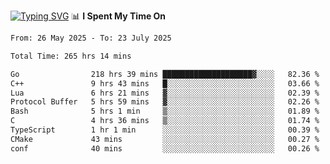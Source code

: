 <a href="https://git.io/typing-svg"><img src="https://readme-typing-svg.demolab.com?font=Fira+Code&weight=700&size=35&pause=2000&center=true&random=false&width=1000&height=250&lines=%F0%9D%98%9B%F0%9D%98%A9%F0%9D%98%A6+%F0%9D%98%AD%F0%9D%98%AA%F0%9D%98%A7%F0%9D%98%A6+%F0%9D%98%B0%F0%9D%98%A7+%F0%9D%98%B5%F0%9D%98%A9%F0%9D%98%AA%F0%9D%98%B4+%F0%9D%98%B8%F0%9D%98%B0%F0%9D%98%B3%F0%9D%98%AD%F0%9D%98%A5+%F0%9D%98%AA%F0%9D%98%B4+%F0%9D%98%B0%F0%9D%98%AF%F0%9D%98%AD%F0%9D%98%BA+%F0%9D%98%B5%F0%9D%98%A9%F0%9D%98%A6+%F0%9D%98%A6%F0%9D%98%AF%F0%9D%98%AB%F0%9D%98%B0%F0%9D%98%BA%F0%9D%98%AE%F0%9D%98%A6%F0%9D%98%AF%F0%9D%98%B5+%F0%9D%98%B0%F0%9D%98%A7+%F0%9D%98%A5%F0%9D%98%A6%F0%9D%98%A4%F0%9D%98%A6%F0%9D%98%B1%F0%9D%98%B5%F0%9D%98%AA%F0%9D%98%B0%F0%9D%98%AF" alt="Typing SVG" /></a>
📊 **I Spent My Time On** 

<!--START_SECTION:waka-->

```txt
From: 26 May 2025 - To: 23 July 2025

Total Time: 265 hrs 14 mins

Go                218 hrs 39 mins ████████████████████▓░░░░   82.36 %
C++               9 hrs 43 mins   █░░░░░░░░░░░░░░░░░░░░░░░░   03.66 %
Lua               6 hrs 21 mins   ▓░░░░░░░░░░░░░░░░░░░░░░░░   02.39 %
Protocol Buffer   5 hrs 59 mins   ▓░░░░░░░░░░░░░░░░░░░░░░░░   02.26 %
Bash              5 hrs 1 min     ▒░░░░░░░░░░░░░░░░░░░░░░░░   01.89 %
C                 4 hrs 36 mins   ▒░░░░░░░░░░░░░░░░░░░░░░░░   01.74 %
TypeScript        1 hr 1 min      ░░░░░░░░░░░░░░░░░░░░░░░░░   00.39 %
CMake             43 mins         ░░░░░░░░░░░░░░░░░░░░░░░░░   00.27 %
conf              40 mins         ░░░░░░░░░░░░░░░░░░░░░░░░░   00.26 %
```

<!--END_SECTION:waka-->
